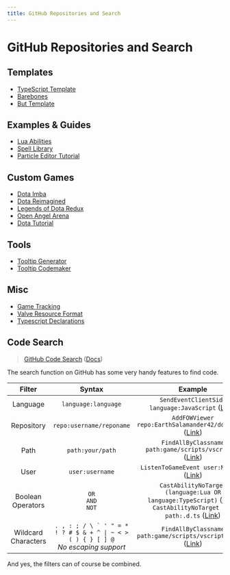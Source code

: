 ```yaml
---
title: GitHub Repositories and Search
---
```


# GitHub Repositories and Search

## Templates
* [TypeScript Template](https://github.com/ModDota/TypeScriptAddonTemplate)
* [Barebones](https://github.com/DarkoniusXNG/barebones)
* [But Template](https://github.com/Snoresville/dota2buttemplate_fixed)

## Examples & Guides
* [Lua Abilities](https://github.com/Elfansoer/dota-2-lua-abilities)
* [Spell Library](https://github.com/Pizzalol/SpellLibrary)
* [Particle Editor Tutorial](https://github.com/Nibuja05/dota_particle_editor_tutorial)

## Custom Games
* [Dota Imba](https://github.com/EarthSalamander42/dota_imba)
* [Dota Reimagined](https://github.com/Shushishtok/dota-reimagined)
* [Legends of Dota Redux](https://github.com/darklordabc/Legends-of-Dota-Redux)
* [Open Angel Arena](https://github.com/OpenAngelArena/oaa)
* [Dota Tutorial](https://github.com/ModDota/dota-tutorial)

## Tools
* [Tooltip Generator](https://github.com/Shushishtok/tooltip_generator)
* [Tooltip Codemaker](https://github.com/Shushishtok/tooltip-codemaker)

## Misc
* [Game Tracking](https://github.com/SteamDatabase/GameTracking-Dota2)
* [Valve Resource Format](https://github.com/SteamDatabase/ValveResourceFormat)
* [Typescript Declarations](https://github.com/ModDota/TypeScriptDeclarations)

## Code Search
> [GitHub Code Search](https://github.com/search) ([Docs](https://docs.github.com/en/search-github/searching-on-github/searching-code))

The search function on GitHub has some very handy features to find code.

|       Filter        |                                           Syntax                                           |                                                                                                                                                    Example                                                                                                                                                    |
|:-------------------:|:------------------------------------------------------------------------------------------:|:-------------------------------------------------------------------------------------------------------------------------------------------------------------------------------------------------------------------------------------------------------------------------------------------------------------:|
|      Language       |                                    `language:language`                                     |                                                                               `SendEventClientSide language:JavaScript` ([Link](https://github.com/search?q=SendEventClientSide+language%3AJavaScript&type=code&l=JavaScript))                                                                                |
|     Repository      |                                  `repo:username/reponame`                                  |                                                                              `AddFOWViewer repo:EarthSalamander42/dota_imba` ([Link](https://github.com/search?q=AddFOWViewer+repo%3AEarthSalamander42%2Fdota_imba+&type=code))                                                                               |
|        Path         |                                      `path:your/path`                                      |                                                                            `FindAllByClassname path:game/scripts/vscripts/` ([Link](https://github.com/search?q=FindAllByClassname+path%3Agame%2Fscripts%2Fvscripts%2F&type=code))                                                                            |
|        User         |                                      `user:username`                                       |                                                                                               `ListenToGameEvent user:ModDota` ([Link](https://github.com/search?q=ListenToGameEvent+user%3AModDota&type=code))                                                                                               |
|  Boolean Operators  |                                 `OR` <br/>`AND` <br/>`NOT`                                 | `CastAbilityNoTarget (language:Lua OR language:TypeScript)` ([Link](https://github.com/search?q=CastAbilityNoTarget+%28language%3ALua+OR+language%3ATypeScript%29&type=code)) <br/> `CastAbilityNoTarget NOT path:.d.ts` ([Link](https://github.com/search?q=CastAbilityNoTarget+NOT+path%3A.d.ts&type=code)) |
| Wildcard Characters | ```. , : ; / \ ` ' " = * ! ? # $ & + ^ \| ~ < > ( ) { } [ ] @```<br/>*No escaping support* |                                                                      `FindAllByClassname path:game/scripts/vscripts/*.lua` ([Link](https://github.com/search?q=FindAllByClassname+path%3Agame%2Fscripts%2Fvscripts%2F*.lua&type=code))                                                                       |

And yes, the filters can of course be combined.
